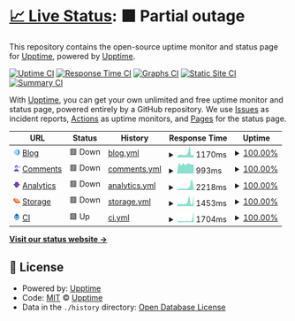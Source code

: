 # [📈 Live Status](https://status.anton.royletron.dev): <!--live status--> **🟧 Partial outage**

This repository contains the open-source uptime monitor and status page for [Upptime](https://upptime.js.org), powered by [Upptime](https://github.com/upptime/upptime).

[![Uptime CI](https://github.com/royletron/anton-uptime/workflows/Uptime%20CI/badge.svg)](https://github.com/upptime/upptime/actions?query=workflow%3A%22Uptime+CI%22)
[![Response Time CI](https://github.com/royletron/anton-uptime/workflows/Response%20Time%20CI/badge.svg)](https://github.com/upptime/upptime/actions?query=workflow%3A%22Response+Time+CI%22)
[![Graphs CI](https://github.com/royletron/anton-uptime/workflows/Graphs%20CI/badge.svg)](https://github.com/upptime/upptime/actions?query=workflow%3A%22Graphs+CI%22)
[![Static Site CI](https://github.com/royletron/anton-uptime/workflows/Static%20Site%20CI/badge.svg)](https://github.com/upptime/upptime/actions?query=workflow%3A%22Static+Site+CI%22)
[![Summary CI](https://github.com/royletron/anton-uptime/workflows/Summary%20CI/badge.svg)](https://github.com/upptime/upptime/actions?query=workflow%3A%22Summary+CI%22)

With [Upptime](https://upptime.js.org), you can get your own unlimited and free uptime monitor and status page, powered entirely by a GitHub repository. We use [Issues](https://github.com/upptime/upptime/issues) as incident reports, [Actions](https://github.com/upptime/upptime/actions) as uptime monitors, and [Pages](https://status.anton.royletron.dev) for the status page.

<!--start: status pages-->
<!-- This summary is generated by Upptime (https://github.com/upptime/upptime) -->
<!-- Do not edit this manually, your changes will be overwritten -->
<!-- prettier-ignore -->
| URL | Status | History | Response Time | Uptime |
| --- | ------ | ------- | ------------- | ------ |
| <img alt="" src="https://raw.githubusercontent.com/royletron/anton-uptime/master/assets/Moon.svg" height="13"> [Blog](https://blog.anton.royletron.dev) | 🟥 Down | [blog.yml](https://github.com/royletron/anton-uptime/commits/HEAD/history/blog.yml) | <details><summary><img alt="Response time graph" src="./graphs/blog/response-time-week.png" height="20"> 1170ms</summary><br><a href="https://status.anton.royletron.dev/history/blog"><img alt="Response time 959" src="https://img.shields.io/endpoint?url=https%3A%2F%2Fraw.githubusercontent.com%2Froyletron%2Fanton-uptime%2FHEAD%2Fapi%2Fblog%2Fresponse-time.json"></a><br><a href="https://status.anton.royletron.dev/history/blog"><img alt="24-hour response time 750" src="https://img.shields.io/endpoint?url=https%3A%2F%2Fraw.githubusercontent.com%2Froyletron%2Fanton-uptime%2FHEAD%2Fapi%2Fblog%2Fresponse-time-day.json"></a><br><a href="https://status.anton.royletron.dev/history/blog"><img alt="7-day response time 1170" src="https://img.shields.io/endpoint?url=https%3A%2F%2Fraw.githubusercontent.com%2Froyletron%2Fanton-uptime%2FHEAD%2Fapi%2Fblog%2Fresponse-time-week.json"></a><br><a href="https://status.anton.royletron.dev/history/blog"><img alt="30-day response time 959" src="https://img.shields.io/endpoint?url=https%3A%2F%2Fraw.githubusercontent.com%2Froyletron%2Fanton-uptime%2FHEAD%2Fapi%2Fblog%2Fresponse-time-month.json"></a><br><a href="https://status.anton.royletron.dev/history/blog"><img alt="1-year response time 959" src="https://img.shields.io/endpoint?url=https%3A%2F%2Fraw.githubusercontent.com%2Froyletron%2Fanton-uptime%2FHEAD%2Fapi%2Fblog%2Fresponse-time-year.json"></a></details> | <details><summary><a href="https://status.anton.royletron.dev/history/blog">100.00%</a></summary><a href="https://status.anton.royletron.dev/history/blog"><img alt="All-time uptime 100.00%" src="https://img.shields.io/endpoint?url=https%3A%2F%2Fraw.githubusercontent.com%2Froyletron%2Fanton-uptime%2FHEAD%2Fapi%2Fblog%2Fuptime.json"></a><br><a href="https://status.anton.royletron.dev/history/blog"><img alt="24-hour uptime 100.00%" src="https://img.shields.io/endpoint?url=https%3A%2F%2Fraw.githubusercontent.com%2Froyletron%2Fanton-uptime%2FHEAD%2Fapi%2Fblog%2Fuptime-day.json"></a><br><a href="https://status.anton.royletron.dev/history/blog"><img alt="7-day uptime 100.00%" src="https://img.shields.io/endpoint?url=https%3A%2F%2Fraw.githubusercontent.com%2Froyletron%2Fanton-uptime%2FHEAD%2Fapi%2Fblog%2Fuptime-week.json"></a><br><a href="https://status.anton.royletron.dev/history/blog"><img alt="30-day uptime 100.00%" src="https://img.shields.io/endpoint?url=https%3A%2F%2Fraw.githubusercontent.com%2Froyletron%2Fanton-uptime%2FHEAD%2Fapi%2Fblog%2Fuptime-month.json"></a><br><a href="https://status.anton.royletron.dev/history/blog"><img alt="1-year uptime 100.00%" src="https://img.shields.io/endpoint?url=https%3A%2F%2Fraw.githubusercontent.com%2Froyletron%2Fanton-uptime%2FHEAD%2Fapi%2Fblog%2Fuptime-year.json"></a></details>
| <img alt="" src="https://raw.githubusercontent.com/royletron/anton-uptime/master/assets/Night%20Portrait.svg" height="13"> [Comments](https://commento.anton.royletron.dev) | 🟥 Down | [comments.yml](https://github.com/royletron/anton-uptime/commits/HEAD/history/comments.yml) | <details><summary><img alt="Response time graph" src="./graphs/comments/response-time-week.png" height="20"> 993ms</summary><br><a href="https://status.anton.royletron.dev/history/comments"><img alt="Response time 966" src="https://img.shields.io/endpoint?url=https%3A%2F%2Fraw.githubusercontent.com%2Froyletron%2Fanton-uptime%2FHEAD%2Fapi%2Fcomments%2Fresponse-time.json"></a><br><a href="https://status.anton.royletron.dev/history/comments"><img alt="24-hour response time 958" src="https://img.shields.io/endpoint?url=https%3A%2F%2Fraw.githubusercontent.com%2Froyletron%2Fanton-uptime%2FHEAD%2Fapi%2Fcomments%2Fresponse-time-day.json"></a><br><a href="https://status.anton.royletron.dev/history/comments"><img alt="7-day response time 993" src="https://img.shields.io/endpoint?url=https%3A%2F%2Fraw.githubusercontent.com%2Froyletron%2Fanton-uptime%2FHEAD%2Fapi%2Fcomments%2Fresponse-time-week.json"></a><br><a href="https://status.anton.royletron.dev/history/comments"><img alt="30-day response time 966" src="https://img.shields.io/endpoint?url=https%3A%2F%2Fraw.githubusercontent.com%2Froyletron%2Fanton-uptime%2FHEAD%2Fapi%2Fcomments%2Fresponse-time-month.json"></a><br><a href="https://status.anton.royletron.dev/history/comments"><img alt="1-year response time 966" src="https://img.shields.io/endpoint?url=https%3A%2F%2Fraw.githubusercontent.com%2Froyletron%2Fanton-uptime%2FHEAD%2Fapi%2Fcomments%2Fresponse-time-year.json"></a></details> | <details><summary><a href="https://status.anton.royletron.dev/history/comments">100.00%</a></summary><a href="https://status.anton.royletron.dev/history/comments"><img alt="All-time uptime 100.00%" src="https://img.shields.io/endpoint?url=https%3A%2F%2Fraw.githubusercontent.com%2Froyletron%2Fanton-uptime%2FHEAD%2Fapi%2Fcomments%2Fuptime.json"></a><br><a href="https://status.anton.royletron.dev/history/comments"><img alt="24-hour uptime 100.00%" src="https://img.shields.io/endpoint?url=https%3A%2F%2Fraw.githubusercontent.com%2Froyletron%2Fanton-uptime%2FHEAD%2Fapi%2Fcomments%2Fuptime-day.json"></a><br><a href="https://status.anton.royletron.dev/history/comments"><img alt="7-day uptime 100.00%" src="https://img.shields.io/endpoint?url=https%3A%2F%2Fraw.githubusercontent.com%2Froyletron%2Fanton-uptime%2FHEAD%2Fapi%2Fcomments%2Fuptime-week.json"></a><br><a href="https://status.anton.royletron.dev/history/comments"><img alt="30-day uptime 100.00%" src="https://img.shields.io/endpoint?url=https%3A%2F%2Fraw.githubusercontent.com%2Froyletron%2Fanton-uptime%2FHEAD%2Fapi%2Fcomments%2Fuptime-month.json"></a><br><a href="https://status.anton.royletron.dev/history/comments"><img alt="1-year uptime 100.00%" src="https://img.shields.io/endpoint?url=https%3A%2F%2Fraw.githubusercontent.com%2Froyletron%2Fanton-uptime%2FHEAD%2Fapi%2Fcomments%2Fuptime-year.json"></a></details>
| <img alt="" src="https://raw.githubusercontent.com/royletron/anton-uptime/master/assets/Film%20Noir.svg" height="13"> [Analytics](https://shynet.anton.royletron.dev) | 🟥 Down | [analytics.yml](https://github.com/royletron/anton-uptime/commits/HEAD/history/analytics.yml) | <details><summary><img alt="Response time graph" src="./graphs/analytics/response-time-week.png" height="20"> 2218ms</summary><br><a href="https://status.anton.royletron.dev/history/analytics"><img alt="Response time 1558" src="https://img.shields.io/endpoint?url=https%3A%2F%2Fraw.githubusercontent.com%2Froyletron%2Fanton-uptime%2FHEAD%2Fapi%2Fanalytics%2Fresponse-time.json"></a><br><a href="https://status.anton.royletron.dev/history/analytics"><img alt="24-hour response time 4845" src="https://img.shields.io/endpoint?url=https%3A%2F%2Fraw.githubusercontent.com%2Froyletron%2Fanton-uptime%2FHEAD%2Fapi%2Fanalytics%2Fresponse-time-day.json"></a><br><a href="https://status.anton.royletron.dev/history/analytics"><img alt="7-day response time 2218" src="https://img.shields.io/endpoint?url=https%3A%2F%2Fraw.githubusercontent.com%2Froyletron%2Fanton-uptime%2FHEAD%2Fapi%2Fanalytics%2Fresponse-time-week.json"></a><br><a href="https://status.anton.royletron.dev/history/analytics"><img alt="30-day response time 1558" src="https://img.shields.io/endpoint?url=https%3A%2F%2Fraw.githubusercontent.com%2Froyletron%2Fanton-uptime%2FHEAD%2Fapi%2Fanalytics%2Fresponse-time-month.json"></a><br><a href="https://status.anton.royletron.dev/history/analytics"><img alt="1-year response time 1558" src="https://img.shields.io/endpoint?url=https%3A%2F%2Fraw.githubusercontent.com%2Froyletron%2Fanton-uptime%2FHEAD%2Fapi%2Fanalytics%2Fresponse-time-year.json"></a></details> | <details><summary><a href="https://status.anton.royletron.dev/history/analytics">100.00%</a></summary><a href="https://status.anton.royletron.dev/history/analytics"><img alt="All-time uptime 100.00%" src="https://img.shields.io/endpoint?url=https%3A%2F%2Fraw.githubusercontent.com%2Froyletron%2Fanton-uptime%2FHEAD%2Fapi%2Fanalytics%2Fuptime.json"></a><br><a href="https://status.anton.royletron.dev/history/analytics"><img alt="24-hour uptime 100.00%" src="https://img.shields.io/endpoint?url=https%3A%2F%2Fraw.githubusercontent.com%2Froyletron%2Fanton-uptime%2FHEAD%2Fapi%2Fanalytics%2Fuptime-day.json"></a><br><a href="https://status.anton.royletron.dev/history/analytics"><img alt="7-day uptime 100.00%" src="https://img.shields.io/endpoint?url=https%3A%2F%2Fraw.githubusercontent.com%2Froyletron%2Fanton-uptime%2FHEAD%2Fapi%2Fanalytics%2Fuptime-week.json"></a><br><a href="https://status.anton.royletron.dev/history/analytics"><img alt="30-day uptime 100.00%" src="https://img.shields.io/endpoint?url=https%3A%2F%2Fraw.githubusercontent.com%2Froyletron%2Fanton-uptime%2FHEAD%2Fapi%2Fanalytics%2Fuptime-month.json"></a><br><a href="https://status.anton.royletron.dev/history/analytics"><img alt="1-year uptime 100.00%" src="https://img.shields.io/endpoint?url=https%3A%2F%2Fraw.githubusercontent.com%2Froyletron%2Fanton-uptime%2FHEAD%2Fapi%2Fanalytics%2Fuptime-year.json"></a></details>
| <img alt="" src="https://raw.githubusercontent.com/royletron/anton-uptime/master/assets/Planet.svg" height="13"> [Storage](https://mess-3.anton.royletron.dev/minio/health/live) | 🟥 Down | [storage.yml](https://github.com/royletron/anton-uptime/commits/HEAD/history/storage.yml) | <details><summary><img alt="Response time graph" src="./graphs/storage/response-time-week.png" height="20"> 1453ms</summary><br><a href="https://status.anton.royletron.dev/history/storage"><img alt="Response time 1035" src="https://img.shields.io/endpoint?url=https%3A%2F%2Fraw.githubusercontent.com%2Froyletron%2Fanton-uptime%2FHEAD%2Fapi%2Fstorage%2Fresponse-time.json"></a><br><a href="https://status.anton.royletron.dev/history/storage"><img alt="24-hour response time 2428" src="https://img.shields.io/endpoint?url=https%3A%2F%2Fraw.githubusercontent.com%2Froyletron%2Fanton-uptime%2FHEAD%2Fapi%2Fstorage%2Fresponse-time-day.json"></a><br><a href="https://status.anton.royletron.dev/history/storage"><img alt="7-day response time 1453" src="https://img.shields.io/endpoint?url=https%3A%2F%2Fraw.githubusercontent.com%2Froyletron%2Fanton-uptime%2FHEAD%2Fapi%2Fstorage%2Fresponse-time-week.json"></a><br><a href="https://status.anton.royletron.dev/history/storage"><img alt="30-day response time 1035" src="https://img.shields.io/endpoint?url=https%3A%2F%2Fraw.githubusercontent.com%2Froyletron%2Fanton-uptime%2FHEAD%2Fapi%2Fstorage%2Fresponse-time-month.json"></a><br><a href="https://status.anton.royletron.dev/history/storage"><img alt="1-year response time 1035" src="https://img.shields.io/endpoint?url=https%3A%2F%2Fraw.githubusercontent.com%2Froyletron%2Fanton-uptime%2FHEAD%2Fapi%2Fstorage%2Fresponse-time-year.json"></a></details> | <details><summary><a href="https://status.anton.royletron.dev/history/storage">100.00%</a></summary><a href="https://status.anton.royletron.dev/history/storage"><img alt="All-time uptime 100.00%" src="https://img.shields.io/endpoint?url=https%3A%2F%2Fraw.githubusercontent.com%2Froyletron%2Fanton-uptime%2FHEAD%2Fapi%2Fstorage%2Fuptime.json"></a><br><a href="https://status.anton.royletron.dev/history/storage"><img alt="24-hour uptime 100.00%" src="https://img.shields.io/endpoint?url=https%3A%2F%2Fraw.githubusercontent.com%2Froyletron%2Fanton-uptime%2FHEAD%2Fapi%2Fstorage%2Fuptime-day.json"></a><br><a href="https://status.anton.royletron.dev/history/storage"><img alt="7-day uptime 100.00%" src="https://img.shields.io/endpoint?url=https%3A%2F%2Fraw.githubusercontent.com%2Froyletron%2Fanton-uptime%2FHEAD%2Fapi%2Fstorage%2Fuptime-week.json"></a><br><a href="https://status.anton.royletron.dev/history/storage"><img alt="30-day uptime 100.00%" src="https://img.shields.io/endpoint?url=https%3A%2F%2Fraw.githubusercontent.com%2Froyletron%2Fanton-uptime%2FHEAD%2Fapi%2Fstorage%2Fuptime-month.json"></a><br><a href="https://status.anton.royletron.dev/history/storage"><img alt="1-year uptime 100.00%" src="https://img.shields.io/endpoint?url=https%3A%2F%2Fraw.githubusercontent.com%2Froyletron%2Fanton-uptime%2FHEAD%2Fapi%2Fstorage%2Fuptime-year.json"></a></details>
| <img alt="" src="https://raw.githubusercontent.com/royletron/anton-uptime/master/assets/Astronaut.svg" height="13"> [CI](https://ci.anton.royletron.dev/healthz) | 🟩 Up | [ci.yml](https://github.com/royletron/anton-uptime/commits/HEAD/history/ci.yml) | <details><summary><img alt="Response time graph" src="./graphs/ci/response-time-week.png" height="20"> 1704ms</summary><br><a href="https://status.anton.royletron.dev/history/ci"><img alt="Response time 1313" src="https://img.shields.io/endpoint?url=https%3A%2F%2Fraw.githubusercontent.com%2Froyletron%2Fanton-uptime%2FHEAD%2Fapi%2Fci%2Fresponse-time.json"></a><br><a href="https://status.anton.royletron.dev/history/ci"><img alt="24-hour response time 4537" src="https://img.shields.io/endpoint?url=https%3A%2F%2Fraw.githubusercontent.com%2Froyletron%2Fanton-uptime%2FHEAD%2Fapi%2Fci%2Fresponse-time-day.json"></a><br><a href="https://status.anton.royletron.dev/history/ci"><img alt="7-day response time 1704" src="https://img.shields.io/endpoint?url=https%3A%2F%2Fraw.githubusercontent.com%2Froyletron%2Fanton-uptime%2FHEAD%2Fapi%2Fci%2Fresponse-time-week.json"></a><br><a href="https://status.anton.royletron.dev/history/ci"><img alt="30-day response time 1313" src="https://img.shields.io/endpoint?url=https%3A%2F%2Fraw.githubusercontent.com%2Froyletron%2Fanton-uptime%2FHEAD%2Fapi%2Fci%2Fresponse-time-month.json"></a><br><a href="https://status.anton.royletron.dev/history/ci"><img alt="1-year response time 1313" src="https://img.shields.io/endpoint?url=https%3A%2F%2Fraw.githubusercontent.com%2Froyletron%2Fanton-uptime%2FHEAD%2Fapi%2Fci%2Fresponse-time-year.json"></a></details> | <details><summary><a href="https://status.anton.royletron.dev/history/ci">100.00%</a></summary><a href="https://status.anton.royletron.dev/history/ci"><img alt="All-time uptime 100.00%" src="https://img.shields.io/endpoint?url=https%3A%2F%2Fraw.githubusercontent.com%2Froyletron%2Fanton-uptime%2FHEAD%2Fapi%2Fci%2Fuptime.json"></a><br><a href="https://status.anton.royletron.dev/history/ci"><img alt="24-hour uptime 100.00%" src="https://img.shields.io/endpoint?url=https%3A%2F%2Fraw.githubusercontent.com%2Froyletron%2Fanton-uptime%2FHEAD%2Fapi%2Fci%2Fuptime-day.json"></a><br><a href="https://status.anton.royletron.dev/history/ci"><img alt="7-day uptime 100.00%" src="https://img.shields.io/endpoint?url=https%3A%2F%2Fraw.githubusercontent.com%2Froyletron%2Fanton-uptime%2FHEAD%2Fapi%2Fci%2Fuptime-week.json"></a><br><a href="https://status.anton.royletron.dev/history/ci"><img alt="30-day uptime 100.00%" src="https://img.shields.io/endpoint?url=https%3A%2F%2Fraw.githubusercontent.com%2Froyletron%2Fanton-uptime%2FHEAD%2Fapi%2Fci%2Fuptime-month.json"></a><br><a href="https://status.anton.royletron.dev/history/ci"><img alt="1-year uptime 100.00%" src="https://img.shields.io/endpoint?url=https%3A%2F%2Fraw.githubusercontent.com%2Froyletron%2Fanton-uptime%2FHEAD%2Fapi%2Fci%2Fuptime-year.json"></a></details>

<!--end: status pages-->

[**Visit our status website →**](https://status.anton.royletron.dev)

## 📄 License

- Powered by: [Upptime](https://github.com/upptime/upptime)
- Code: [MIT](./LICENSE) © [Upptime](https://upptime.js.org)
- Data in the `./history` directory: [Open Database License](https://opendatacommons.org/licenses/odbl/1-0/)
